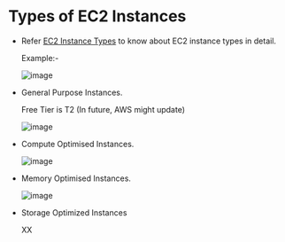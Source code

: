 # Types of EC2 Instances
  - Refer [EC2 Instance Types](https://aws.amazon.com/ec2/instance-types/ "EC2 Instance Types") to know about EC2 instance types in detail.

    Example:-

       ![image](https://github.com/user-attachments/assets/b2ceeb6d-2a19-4955-b9d7-91fba4ef95ba)

  - General Purpose Instances.

      Free Tier is T2 (In future, AWS might update)

      ![image](https://github.com/user-attachments/assets/2c699ebe-a9cd-4dae-964b-23c859578761)

  - Compute Optimised Instances.

      ![image](https://github.com/user-attachments/assets/742ded1d-add5-4f74-8c60-f063e590cab8)
  
  - Memory Optimised Instances.

      ![image](https://github.com/user-attachments/assets/561828f3-c693-4045-9fde-5544b7b8884b)

  - Storage Optimized Instances

      XX
